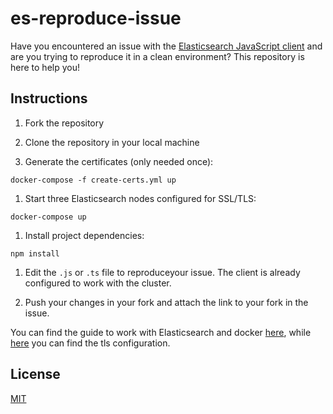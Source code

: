 # es-reproduce-issue

Have you encountered an issue with the [Elasticsearch JavaScript client](https://github.com/elastic/elasticsearch-js) and are you trying to reproduce it in a clean environment? This repository is here to help you!

## Instructions

1. Fork the repository

1. Clone the repository in your local machine

1. Generate the certificates (only needed once):
```
docker-compose -f create-certs.yml up
```

1. Start three Elasticsearch nodes configured for SSL/TLS:
```
docker-compose up
```

1. Install project dependencies:
```
npm install
```

1. Edit the `.js` or `.ts` file to reproduceyour issue. The client is already configured to work with the cluster.

1. Push your changes in your fork and attach the link to your fork in the issue.

You can find the guide to work with Elasticsearch and docker [here](https://www.elastic.co/guide/en/elasticsearch/reference/current/docker.html), while [here](https://www.elastic.co/guide/en/elasticsearch/reference/current/configuring-tls-docker.html) you can find the tls configuration.

## License
[MIT](./LICENSE)
